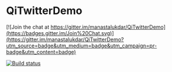 # QiTwitterDemo

[![Join the chat at https://gitter.im/manastalukdar/QiTwitterDemo](https://badges.gitter.im/Join%20Chat.svg)](https://gitter.im/manastalukdar/QiTwitterDemo?utm_source=badge&utm_medium=badge&utm_campaign=pr-badge&utm_content=badge)

[![Build status](https://ci.appveyor.com/api/projects/status/g7yfy30786bui1w9?svg=true)](https://ci.appveyor.com/project/manastalukdar/qitwitterdemo)
